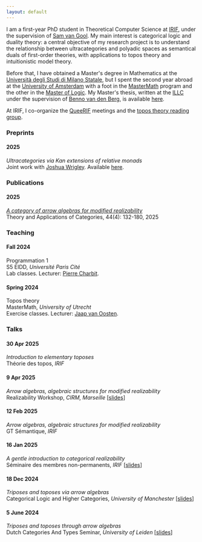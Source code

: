 ```yaml
---
layout: default
---
```


I am a first-year PhD student in Theoretical Computer Science at <a href="https://www.irif.fr">IRIF</a>, under the supervision of <a href="https://samvangool.net">Sam van Gool</a>. My main interest is categorical logic and duality theory: a central objective of my research project is to understand the relationship between ultracategories and polyadic spaces as semantical duals of first-order theories, with applications to topos theory and intuitionistic model theory. 

Before that, I have obtained a Master's degree in Mathematics at the <a href="https://www.unimi.it/">Università degli Studi di Milano Statale</a>, but I spent the second year abroad at the <a href="https://www.uva.nl/en">University of Amsterdam</a> with a foot in the <a href="https://elo.mastermath.nl">MasterMath</a> program and the other in the <a href ="https://msclogic.illc.uva.nl">Master of Logic</a>. My Master's thesis, written at the <a href = "https://www.illc.uva.nl">ILLC</a> under the supervision of <a href="https://staff.fnwi.uva.nl/b.vandenberg3/">Benno van den Berg</a>, is available <a href="files/master-thesis.pdf">here</a>.

At IRIF, I co-organize the <a href="https://www.irif.fr/portraits/queerif">QueeRIF</a> meetings and the <a href="https://www.irif.fr/seminaires/topos/index">topos theory reading group</a>.

<h3>Preprints</h3>

<div class="timeline">
   <div class="timeline-year">
      <h4 class="year">2025</h4>
      <div class="timeline-events">
        <div class="timeline-item">
          <p><i>Ultracategories via Kan extensions of relative monads</i> <br>Joint work with <a href="https://jlwrigley.github.io">Joshua Wrigley</a>. Available <a href="https://arxiv.org/abs/2506.09788">here</a>. </p>
        </div>
      </div>
    </div>
</div>

<h3>Publications</h3>

<div class="timeline">
   <div class="timeline-year">
      <h4 class="year">2025</h4>
      <div class="timeline-events">
        <div class="timeline-item">
          <p><i><a href="http://www.tac.mta.ca/tac/volumes/44/4/44-04abs.html">A category of arrow algebras for modified realizability</a></i> <br> Theory and Applications of Categories, 44(4): 132-180, 2025 </p>
        </div>
      </div>
    </div>
</div>


<!--
<h3>Preprints</h3>

<div class="timeline">
   <div class="timeline-year">
      <h4 class="year">2024</h4>
      <div class="timeline-events">
        <div class="timeline-item">
          <p><i>A category of arrow algebras for modified realizability</i> <br> Available <a href="https://arxiv.org/abs/2407.02836">here</a>. </p>
        </div>
      </div>
    </div>
</div>
-->


<h3>Teaching</h3>

<div class="timeline">
   <div class="timeline-year">
       <h4 class="year">Fall 2024</h4>
         <div class="timeline-events">
           <div class="timeline-item">
             <p>Programmation 1<br>S5 EIDD, <i>Université Paris Cité</i> <br>Lab classes. Lecturer: <a href="https://www.irif.fr/~charbit/">Pierre Charbit</a>. </p>
           </div>
         </div>
   </div>
   <div class="timeline-year">
    <h4 class="year">Spring 2024</h4>
      <div class="timeline-events">
        <div class="timeline-item">
          <p> Topos theory <br>MasterMath, <i>University of Utrecht</i> <br> Exercise classes. Lecturer: <a href="https://webspace.science.uu.nl/~ooste110/">Jaap van Oosten</a>. </p>
        </div>
      </div>
    </div>
</div>


<h3>Talks</h3>

<div class="timeline">
   <div class="timeline-year">
      <h4 class="year">30 Apr 2025</h4>
         <div class="timeline-events">
           <div class="timeline-item">
              <p> <i>Introduction to elementary toposes</i> <br>Théorie des topos, <i>IRIF</i> </p>
           </div>
         </div>
   </div>
   <div class="timeline-year">
      <h4 class="year">9 Apr 2025</h4>
         <div class="timeline-events">
           <div class="timeline-item">
              <p> <i>Arrow algebras, algebraic structures for modified realizability</i> <br>Realizability Workshop, <i>CIRM, Marseille</i> [<a href="files/slides/Realizability_Marseille_2025.pdf">slides</a>] </p>
           </div>
         </div>
   </div>
      <div class="timeline-year">
      <h4 class="year">12 Feb 2025</h4>
         <div class="timeline-events">
           <div class="timeline-item">
              <p> <i>Arrow algebras, algebraic structures for modified realizability</i> <br>GT Sémantique, <i>IRIF</i> </p>
           </div>
         </div>
   </div>
   <div class="timeline-year">
      <h4 class="year">16 Jan 2025</h4>
         <div class="timeline-events">
           <div class="timeline-item">
             <p> <i>A gentle introduction to categorical realizability</i> <br>Séminaire des membres non-permanents, <i>IRIF</i> [<a href="files/slides/Nonperm-01-2025.pdf">slides</a>] </p>
           </div>
         </div>
   </div>
   <div class="timeline-year">
      <h4 class="year">18 Dec 2024</h4>
         <div class="timeline-events">
           <div class="timeline-item">
             <p> <i>Triposes and toposes via arrow algebras</i> <br>Categorical Logic and Higher Categories, <i>University of Manchester</i> [<a href="files/slides/CLHC_2024-handout.pdf">slides</a>] </p>
           </div>
         </div>
   </div>
   <div class="timeline-year">
       <h4 class="year">5 June 2024</h4>
         <div class="timeline-events">
           <div class="timeline-item">
             <p> <i>Triposes and toposes through arrow algebras</i> <br>Dutch Categories And Types Seminar, <i>University of Leiden</i> [<a href="files/slides/triposes-and-toposes-DutchCATs.pdf">slides</a>] </p>
           </div>
         </div>
   </div>
</div> 
